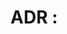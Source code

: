 # ADR <NUMBER>: <Title>

**Status:** Accepted

**Date:** 2025-10-23 

**Deciders:** Team Katalysis

**Related Issue/Story:** <link or ID> (optional)

## Context and Problem Statement  
Demands and supply of vehicles coming from booking, checkout and return process get logged onto an
OLTP relational database. The context is about whether to develop a local ML pipeline for prediction
based on general trend, seasonal, weekly of daily variations.

## Decision   
The decision is based on balancing cost, accuracy and testability. It was discussed and the design 
decision to go with a local training service that should run either periodically to support the 
training cost within budget, or to retrain when prediction performance starts to suffer. The 
alternative of making API calls to a commercial AI provider was considered. 

## Alternatives  
- Locally train on historical data: Because data is structured and available from a RDBMS, a better 
	level of accuracy is expected using a local model. The model can be based on RNN, LSTM or 
	transformer based, the latter is known to capture the difference between general trends and
	periodic variations.
- Feed the entire dataset to commercial LLM based system: This means one needs to instruct the AI service
	that the data is in structured form. The problem is that it would create a very large context that
	cost heavily in number of tokens, still with the risk of non-determinism and loss of information in the
	middle of the context.

## Decision Outcome  
- Pros: Cost efficient and potentially accurate due to scope of experiment tracking.
- Cons: Developer expertise is needed for ANN/RNN/LSTM/Transformer, as well as MLOps.

## Links / References  
- ADRs this one depends on or supersedes  
- Supporting documents, diagrams, prototypes  
- External links (articles, patterns, etc.)

